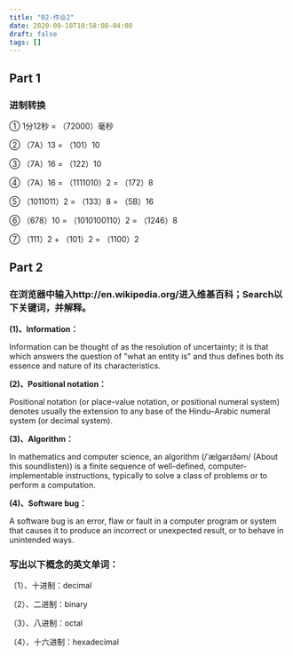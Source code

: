 ```yaml
---
title: "02-作业2"
date: 2020-09-10T10:58:08-04:00
draft: false
tags: []
---
```


## Part 1  
### 进制转换
①  1分12秒 = （72000）毫秒

② （7A）13 = （101）10

③ （7A）16 = （122）10

④ （7A）16 = （1111010）2 = （172）8

⑤ （1011011）2 = （133）8 = （5B）16

⑥ （678）10 = （1010100110）2 = （1246）8

⑦ （111）2 + （101）2 = （1100）2


## Part 2 
### 在浏览器中输入http://en.wikipedia.org/进入维基百科；Search以下关键词，并解释。

<strong>(1)、Information：</strong>

Information can be thought of as the resolution of uncertainty; it is that which answers the question of "what an entity is" and thus defines both its essence and nature of its characteristics. 

<strong>(2)、Positional notation：</strong>

Positional notation (or place-value notation, or positional numeral system) denotes usually the extension to any base of the Hindu–Arabic numeral system (or decimal system).

<strong>(3)、Algorithm：</strong>

In mathematics and computer science, an algorithm (/ˈælɡərɪðəm/ (About this soundlisten)) is a finite sequence of well-defined, computer-implementable instructions, typically to solve a class of problems or to perform a computation.

<strong>(4)、Software bug：</strong>

A software bug is an error, flaw or fault in a computer program or system that causes it to produce an incorrect or unexpected result, or to behave in unintended ways.

### 写出以下概念的英文单词：
（1）、十进制：decimal

（2）、二进制：binary

（3）、八进制：octal

（4）、十六进制：hexadecimal

